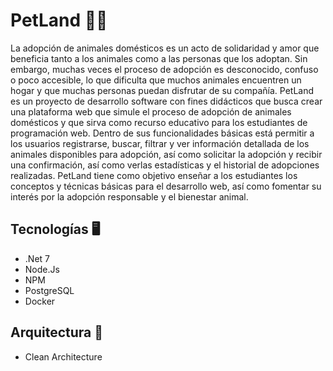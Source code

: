 # PetLand 🐶🐱
La adopción de animales domésticos es un acto de solidaridad y amor que beneficia tanto a los animales como a las personas que los adoptan. Sin embargo, muchas veces el proceso de adopción es desconocido, confuso o poco accesible, lo que dificulta que muchos animales encuentren un hogar y que muchas personas puedan disfrutar de su compañía. PetLand es un proyecto de desarrollo software con fines didácticos que busca crear una plataforma web que simule el proceso de adopción de animales domésticos y que sirva como recurso educativo para los estudiantes de programación web. Dentro de sus funcionalidades básicas está permitir a los usuarios registrarse, buscar, filtrar y ver información detallada de los animales disponibles para adopción, así como solicitar la adopción y recibir una confirmación, así como verlas estadísticas y el historial de adopciones realizadas. PetLand tiene como objetivo enseñar a los estudiantes los conceptos y técnicas básicas para el desarrollo web, así como fomentar su interés por la adopción responsable y el bienestar animal. 


## Tecnologías 🖥
- .Net 7
- Node.Js
- NPM
- PostgreSQL
- Docker

## Arquitectura  🧱
 - Clean Architecture
 
